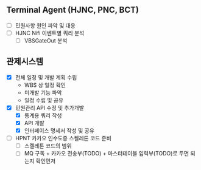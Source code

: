 ## Terminal Agent (HJNC, PNC, BCT)

- [ ] 민원사항 원인 파악 및 대응
- [ ] HJNC Nifi 이벤트별 쿼리 분석
    - [ ] VBSGateOut 분석

## 관제시스템

- [x] 전체 일정 및 개발 계획 수립
    -  WBS 상 일정 확인
    -  미개발 기능 파악
    -  일정 수립 및 공유
- [x] 민원관리 API 수정 및 추가개발
    - [x] 통계용 쿼리 작성
    - [x] API 개발
    - [x] 인터페이스 명세서 작성 및 공유
- [ ] HPNT 카카오 인수도증 스켈레톤 코드 준비
	- [ ] 스켈레톤 코드의 범위
	- [ ] MQ 구독 + 카카오 전송부(TODO) + 마스터테이블 입력부(TODO)로 두면 되는지 확인먼저
